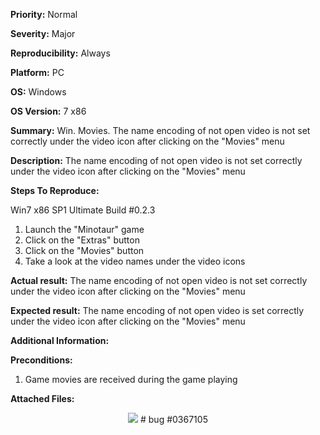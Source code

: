 **Priority:** Normal

**Severity:** Major

**Reproducibility:** Always

**Platform:** PC

**OS:** Windows

**OS Version:** 7 x86

**Summary:** Win. Movies. The name encoding of not open video is not set correctly under the video icon after clicking on the "Movies" menu

**Description:** The name encoding of not open video is not set correctly under the video icon after clicking on the "Movies" menu

**Steps To Reproduce:**

Win7 x86 SP1 Ultimate
Build #0.2.3

1. Launch the "Minotaur" game
2. Click on the "Extras" button
3. Click on the "Movies" button
4. Take a look at the video names under the video icons

**Actual result:** The name encoding of not open video is not set correctly under the video icon after clicking on the "Movies" menu

**Expected result:** The name encoding of not open video is set correctly under the video icon after clicking on the "Movies" menu

**Additional Information:**

**Preconditions:**
1. Game movies are received during the game playing

**Attached Files:**

<p align="center">
  <img src="https://image.ibb.co/eCjSS7/2018_02_01_12_20_50bug3.jpg">
  # bug #0367105
  </p>
